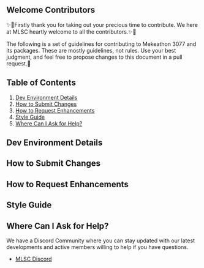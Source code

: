## Welcome Contributors
✨🎉Firstly thank you for taking out your precious time to contribute.
We here at MLSC heartly welcome to all the contributors.✨🎉

The following is a set of guidelines for contributing to Mekeathon 3077 and its packages. These are mostly guidelines, not rules. Use your best judgment, and feel free to propose changes to this document in a pull request.🤝


## Table of Contents
1. [Dev Environment Details](#dev-environment-details)
2. [How to Submit Changes](#how-to-submit-changes)
3. [How to Request Enhancements](#how-to-request-enhancements)
4. [Style Guide](#style-guide)
5. [Where Can I Ask for Help?](#where-can-i-ask-for-help)

## Dev Environment Details


## How to Submit Changes


## How to Request Enhancements


## Style Guide


## Where Can I Ask for Help?

We have a Discord Community where you can stay updated with our latest developments and active members willing to help if you have questions.

* [MLSC Discord](https://discord.gg/CpAPtDC)
